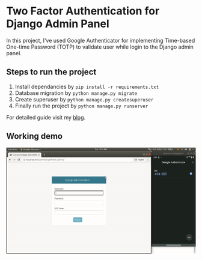 # Two Factor Authentication for Django Admin Panel

In this project, I've used Google Authenticator for implementing Time-based One-time Password (TOTP) to validate user while login to the Django admin panel.

## Steps to run the project
1. Install dependancies by `pip install -r requirements.txt`
2. Database migration by `python manage.py migrate`
3. Create superuser by `python manage.py createsuperuser`
4. Finally run the project by `python manage.py runserver`

For detailed guide visit my [blog](https://medium.com/aubergine-solutions/quick-start-two-factor-authentication-in-django-admin-panel-d15ceeb62591).

## Working demo
![Working Sample](https://github.com/jp9573/django-admin-2fa/blob/master/working_demo.gif)
